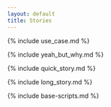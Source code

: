 ```yaml
---
layout: default
title: Stories
---
```


<div class="use-case">

{% include use_case.md %}

</div>

<div class="yeah-but-why">

{% include yeah_but_why.md %}

</div>

<div class="quick-story">

{% include quick_story.md %}

</div>

<div class="long-story">

{% include long_story.md %}

</div>

{% include base-scripts.md %}
